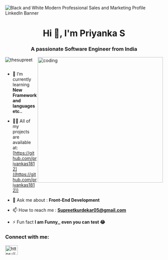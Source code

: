 ![Black and White Modern Professional Sales and Marketing Profile LinkedIn Banner](https://github.com/user-attachments/assets/966d3eea-c0d5-449f-9d5d-93da32c135db)

<h1 align="center">Hi 👋, I'm Priyanka S</h1>
<h3 align="center">A passionate Software Engineer from India</h3>
<img align="right" alt="coding" width="400" src="https://user-images.githubusercontent.com/55389276/140866485-8fb1c876-9a8f-4d6a-98dc-08c4981eaf70.gif">
<p align="left"> <img src="https://komarev.com/ghpvc/?username=thesupreet&label=Profile%20views&color=0e75b6&style=flat" alt="thesupreet" /> </p>

<p align="left"> <a href="https://twitter.com/" target="blank"><img src="https://img.shields.io/twitter/follow/?logo=twitter&style=for-the-badge" alt="" /></a> </p>

- 🌱 I’m currently learning **New Framework and languages etc..**

- 👨‍💻 All of my projects are available at:  [https://github.com/priyankas1812]((https://github.com/priyankas1812))

- 💬 Ask me about :    **Front-End Development**

- 📫 How to reach me :   **Supreetkurdekar05@gmail.com**

- ⚡ Fun fact **I am Funny,, even you can test 😂**

<h3 align="left">Connect with me:</h3>
<p align="left">
<a href="https://linkedin.com/in/https://www.linkedin.com/in/supreet-kurdekar-82b3ba242" target="blank"><img align="center" src="https://raw.githubusercontent.com/rahuldkjain/github-profile-readme-generator/master/src/images/icons/Social/linked-in-alt.svg" alt="https://www.linkedin.com/in/supreet-kurdekar-82b3ba242" height="30" width="40" /></a>
</p>

<!--
<h3 align="left">Languages and Tools:</h3>
<p>
 
**--  C/C++**  <br>
**--  PYTHON**   <br>
**--  JAVA**   <br>
**--  Front-End Development (HTML,CSS,JS)**   <br>
**--  PHP** <br>
**--  SQL** <br>
**--  FLASK FRAMEWORK**
</p>  -->  



